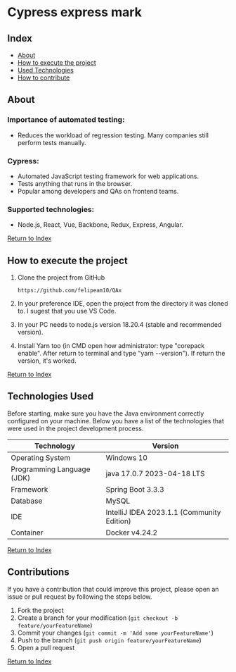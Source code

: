 <div align="left">
  <h1><strong>Cypress express mark</strong></h1>
</div>

## Index

- [About](#about)
- [How to execute the project](#how-to-execute-the-project)
- [Used Technologies](#tecnologias-utilizadas)
- [How to contribute](#como-contribuir)

## About

### Importance of automated testing:

- Reduces the workload of regression testing.
Many companies still perform tests manually.

### Cypress:

- Automated JavaScript testing framework for web applications.
- Tests anything that runs in the browser.
- Popular among developers and QAs on frontend teams.

### Supported technologies:

- Node.js, React, Vue, Backbone, Redux, Express, Angular.


[Return to Index](#index)

## How to execute the project

1. Clone the project from GitHub

   ````https://github.com/felipeam10/QAx````

2. In your preference IDE, open the project from the directory it was cloned to. I sugest that you use VS Code.

3. In your PC needs to node.js version 18.20.4 (stable and recommended version).

4. Install Yarn too (in CMD open how administrator: type "corepack enable". After return to terminal and type "yarn --version"). If return the version, it's worked. 

[Return to Index](#index)


## Technologies Used

Before starting, make sure you have the Java environment correctly configured on your machine. Below you have a list of the technologies that were used in the project development process.

| Technology                 | Version                                    |
|----------------------------|--------------------------------------------|
| Operating System           | Windows 10                                 |
| Programming Language (JDK) | java 17.0.7 2023-04-18 LTS                 
| Framework                  | Spring Boot 3.3.3                          |
| Database                   | MySQL                                      |
| IDE                        | IntelliJ IDEA 2023.1.1 (Community Edition) |
| Container                  | Docker v4.24.2                             |

[Return to Index](#index)

## Contributions

If you have a contribution that could improve this project, please open an issue or pull request by following the steps below.

1. Fork the project
2. Create a branch for your modification (`git checkout -b feature/yourFeatureName`)
3. Commit your changes (`git commit -m 'Add some yourFeatureName'`)
4. Push to the branch (`git push origin feature/yourFeatureName`)
5. Open a pull request

[Return to Index](#index)


